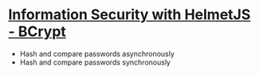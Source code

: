 # [Information Security with HelmetJS - BCrypt](https://www.freecodecamp.org/learn/information-security/information-security-with-helmetjs/understand-bcrypt-hashes)

- Hash and compare passwords asynchronously
- Hash and compare passwords synchronously
